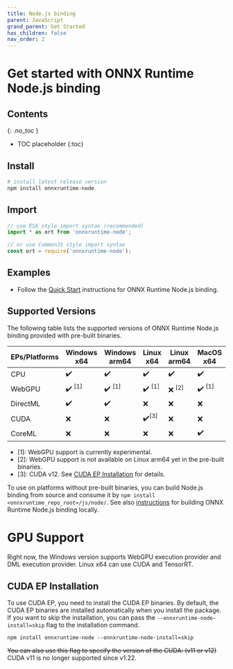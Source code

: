 ```yaml
---
title: Node.js binding
parent: JavaScript
grand_parent: Get Started
has_children: false
nav_order: 2
---
```


# Get started with ONNX Runtime Node.js binding

## Contents
{: .no_toc }

* TOC placeholder
{:toc}

## Install

```bash
# install latest release version
npm install onnxruntime-node
```

## Import

```js
// use ES6 style import syntax (recommended)
import * as ort from 'onnxruntime-node';
```
```js
// or use CommonJS style import syntax
const ort = require('onnxruntime-node');
```

## Examples

- Follow the [Quick Start](https://github.com/microsoft/onnxruntime-inference-examples/tree/main/js/quick-start_onnxruntime-node) instructions for ONNX Runtime Node.js binding.

## Supported Versions

The following table lists the supported versions of ONNX Runtime Node.js binding provided with pre-built binaries.

| EPs/Platforms | Windows x64        | Windows arm64      | Linux x64          | Linux arm64        | MacOS x64          | MacOS arm64        |
| ------------- | ------------------ | ------------------ | ------------------ | ------------------ | ------------------ | ------------------ |
| CPU           | ✔️                 | ✔️                 | ✔️                 | ✔️                 | ✔️                 | ✔️                 |
| WebGPU        | ✔️ <sup>\[1]</sup> | ✔️ <sup>\[1]</sup> | ✔️ <sup>\[1]</sup> | ❌ <sup>\[2]</sup> | ✔️ <sup>\[1]</sup> | ✔️ <sup>\[1]</sup> |
| DirectML      | ✔️                 | ✔️                 | ❌                 | ❌                 | ❌                 | ❌                 |
| CUDA          | ❌                 | ❌                 | ✔️<sup>\[3]</sup>  | ❌                 | ❌                 | ❌                 |
| CoreML        | ❌                 | ❌                 | ❌                 | ❌                 | ✔️                 | ✔️                 |

- \[1]: WebGPU support is currently experimental.
- \[2]: WebGPU support is not available on Linux arm64 yet in the pre-built binaries.
- \[3]: CUDA v12. See [CUDA EP Installation](#cuda-ep-installation) for details.

To use on platforms without pre-built binaries, you can build Node.js binding from source and consume it by `npm install <onnxruntime_repo_root>/js/node/`. See also [instructions](https://onnxruntime.ai/docs/build/inferencing.html#apis-and-language-bindings) for building ONNX Runtime Node.js binding locally.

# GPU Support

Right now, the Windows version supports WebGPU execution provider and DML execution provider. Linux x64 can use CUDA and TensorRT.

## CUDA EP Installation

To use CUDA EP, you need to install the CUDA EP binaries. By default, the CUDA EP binaries are installed automatically when you install the package. If you want to skip the installation, you can pass the `--onnxruntime-node-install=skip` flag to the installation command.

```
npm install onnxruntime-node --onnxruntime-node-install=skip
```

~~You can also use this flag to specify the version of the CUDA: (v11 or v12)~~ CUDA v11 is no longer supported since v1.22.
